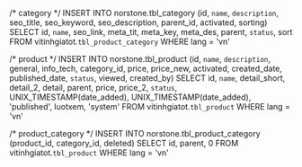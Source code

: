 /* category */
INSERT INTO norstone.tbl_category (id, `name`, `description`, seo_title, seo_keyword, seo_description, parent_id, activated, sorting)
SELECT id, `name`, seo_link, meta_tit, meta_key, meta_des, parent, `status`, sort
FROM vitinhgiatot.`tbl_product_category`
WHERE lang = 'vn'

/* product */
INSERT INTO norstone.tbl_product (id, `name`, `description`, general, info_tech, category_id, price, price_new, activated, created_date, published_date, `status`, viewed, created_by)
SELECT id, `name`, detail_short, detail_2, detail, parent, price, price_2, `status`, UNIX_TIMESTAMP(date_added), UNIX_TIMESTAMP(date_added), 'published', luotxem, 'system'
FROM vitinhgiatot.`tbl_product`
WHERE lang = 'vn'

/* product_category */
INSERT INTO norstone.tbl_product_category (product_id, category_id, deleted)
SELECT id, parent, 0
FROM vitinhgiatot.`tbl_product`
WHERE lang = 'vn'